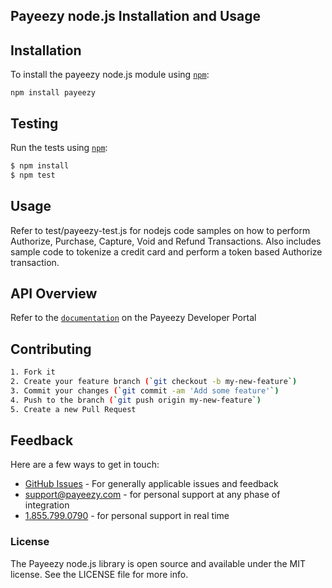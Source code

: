 ## Payeezy node.js Installation and Usage 

## Installation

To install the payeezy node.js module using [`npm`](https://www.npmjs.com/):

`npm install payeezy`

## Testing

Run the tests using [`npm`](https://www.npmjs.com/):

```bash
$ npm install
$ npm test
```

## Usage

Refer to test/payeezy-test.js for nodejs code samples on how to perform Authorize, Purchase, Capture, Void and Refund Transactions.
Also includes sample code to tokenize a credit card and perform a token based Authorize transaction.


## API Overview

Refer to the [`documentation`](https://developer.payeezy.com/docs-sandbox) on the Payeezy Developer Portal

## Contributing

```bash
1. Fork it 
2. Create your feature branch (`git checkout -b my-new-feature`)
3. Commit your changes (`git commit -am 'Add some feature'`)
4. Push to the branch (`git push origin my-new-feature`)
5. Create a new Pull Request  
```

## Feedback

Here are a few ways to get in touch:
* [GitHub Issues](https://github.com/payeezy/payeezy/issues) - For generally applicable issues and feedback
* support@payeezy.com - for personal support at any phase of integration
* [1.855.799.0790](tel:+18557990790)  - for personal support in real time 

 
### License
The Payeezy node.js library is open source and available under the MIT license. See the LICENSE file for more info.
